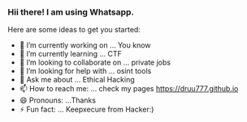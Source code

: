 ### Hii there! I am using Whatsapp.


Here are some ideas to get you started:

- 🔭 I’m currently working on ... You know
- 🌱 I’m currently learning ... CTF
- 👯 I’m looking to collaborate on ... private jobs
- 🤔 I’m looking for help with ... osint tools
- 💬 Ask me about ... Ethical Hacking
- 📫 How to reach me: ... check my pages https://druu777.github.io
- 😄 Pronouns: ...Thanks
- ⚡ Fun fact: ... Keepxecure from Hacker:)
